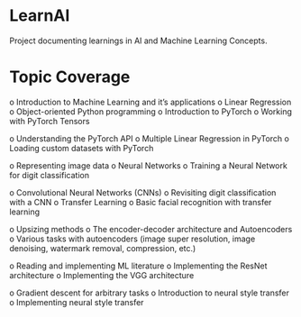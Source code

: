 # LearnAI
Project documenting learnings in AI and Machine Learning Concepts.

# Topic Coverage

o Introduction to Machine Learning and it’s applications
o Linear Regression
o Object-oriented Python programming
o Introduction to PyTorch
o Working with PyTorch Tensors

o Understanding the PyTorch API
o Multiple Linear Regression in PyTorch
o Loading custom datasets with PyTorch

o Representing image data
o Neural Networks
o Training a Neural Network for digit classification

o Convolutional Neural Networks (CNNs)
o Revisiting digit classification with a CNN
o Transfer Learning
o Basic facial recognition with transfer learning

o Upsizing methods
o The encoder-decoder architecture and Autoencoders
o Various tasks with autoencoders (image super resolution, image denoising,
watermark removal, compression, etc.)

o Reading and implementing ML literature
o Implementing the ResNet architecture
o Implementing the VGG architecture
 
o Gradient descent for arbitrary tasks
o Introduction to neural style transfer
o Implementing neural style transfer
